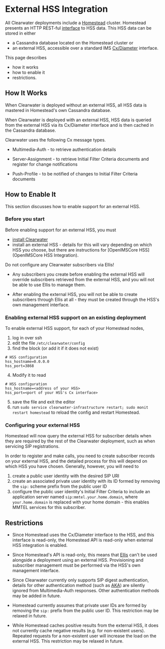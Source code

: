 # External HSS Integration

All Clearwater deployments include a [Homestead]() cluster.  Homestead presents
an HTTP REST-ful [interface]() to HSS data.  This HSS data can be stored in
either

*   a Cassandra database located on the Homestead cluster or
*   an external HSS, accessible over a standard IMS
    [Cx/Diameter](http://www.3gpp.org/ftp/Specs/html-info/29228.htm) interface.

This page describes

*   how it works
*   how to enable it
*   restrictions.

## How It Works

When Clearwater is deployed without an external HSS, all HSS data is mastered
in Homestead's own Cassandra database.

When Clearwater is deployed with an external HSS, HSS data is queried from the
external HSS via its Cx/Diameter interface and is then cached in the Cassandra
database.

Clearwater uses the following Cx message types.

*   Multimedia-Auth - to retrieve authentication details

*   Server-Assignment - to retrieve Initial Filter Criteria documents and
    register for change notifications

*   Push-Profile - to be notified of changes to Initial Filter Criteria documents

## How to Enable It

This section discusses how to enable support for an external HSS.

### Before you start

Before enabling support for an external HSS, you must

*   [install Clearwater]()
*   install an external HSS - details for this will vary depending on which HSS
    you choose, but there are instructions for
    [OpenIMSCore HSS](OpenIMSCore HSS Integration).

Do not configure any Clearwater subscribers via Ellis!

*   Any subscribers you create before enabling the external HSS will override
    subscribers retrieved from the external HSS, and you will not be able to
    use Ellis to manage them.

*   After enabling the external HSS, you will not be able to create subscribers
    through Ellis at all - they must be created through the HSS's own
    management interface.

### Enabling external HSS support on an existing deployment

To enable external HSS support, for each of your Homestead nodes,

1.  log in over ssh
2.  edit the file
    `/etc/clearwater/config`
3.  find the block (or add it if it does not exist)
```
# HSS configuration
hss_hostname=0.0.0.0
hss_port=3868
```
4.  Modify it to read
```
# HSS configuration
hss_hostname=<address of your HSS>
hss_port=<port of your HSS's Cx interface>
```
5.  save the file and exit the editor
6.  run `sudo service clearwater-infrastructure restart; sudo monit restart homestead` to reload the config and restart Homestead.

### Configuring your external HSS

Homestead will now query the external HSS for subscriber details when they are
required by the rest of the Clearwater deployment, such as when servicing SIP
registrations.

In order to register and make calls, you need to create subscriber records on
your external HSS, and the detailed process for this will depend on which HSS
you have chosen.  Generally, however, you will need to

1. create a public user identity with the desired SIP URI
2. create an associated private user identity with its ID formed by removing
   the `sip:` scheme prefix from the public user ID
3. configure the public user identity's Initial Filter Criteria to include an
   application server named `sip:mmtel.your.home.domain`, where
   `your.home.domain` is replaced with your home domain - this enables MMTEL
   services for this subscriber.

## Restrictions

*   Since Homestead uses the Cx/Diameter interface to the HSS, and this
    interface is read-only, the Homestead API is read-only when external HSS
    integration is enabled.

*   Since Homestead's API is read-only, this means that [Ellis]() can't be used
    alongside a deployment using an external HSS.  Provisioning and subscriber
    management must be performed via the HSS's own management interface.

*   Since Clearwater currently only supports SIP digest authentication,
    details for other authentication method (such as
    [AKA](http://tools.ietf.org/html/rfc3310)) are silently ignored from
    Multimedia-Auth responses.  Other authentication methods may be added in
    future.

*   Homestead currently assumes that private user IDs are formed by removing
    the `sip:` prefix from the public user ID.  This restriction may be relaxed
    in future.

*   While Homestead caches positive results from the external HSS, it does not
    currently cache negative results (e.g. for non-existent users).  Repeated
    requests for a non-existent user will increase the load on the external
    HSS. This restriction may be relaxed in future.
